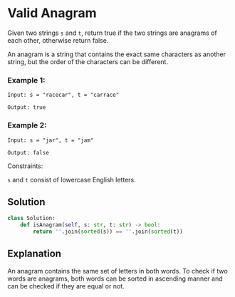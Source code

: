 # Valid Anagram
Given two strings `s` and `t`, return true if the two strings are anagrams of each other, otherwise return false.

An anagram is a string that contains the exact same characters as another string, but the order of the characters can be different.

### Example 1:

```
Input: s = "racecar", t = "carrace"

Output: true
```

### Example 2:
```
Input: s = "jar", t = "jam"

Output: false
```
Constraints:

`s` and `t` consist of lowercase English letters.

## Solution

```python
class Solution:
    def isAnagram(self, s: str, t: str) -> bool:
        return ''.join(sorted(s)) == ''.join(sorted(t))
```

## Explanation
An anagram contains the same set of letters in both words. To check if two words are anagrams, both words can be sorted in ascending manner and can be checked if they are equal or not.